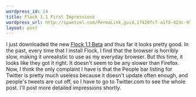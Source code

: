 ```yaml
--- 
wordpress_id: 14
title: Flock 1.1 First Impressions
wordpress_url: http://spaetzel.com/PermaLink,guid,17420fcf-a1fd-42dc-952e-ac8d64a248bd.aspx
layout: post
---
```

I just downloaded the new <a href="http://www.flock.com/node/61210">Flock 1.1 Beta</a> and
        thus far it looks pretty good. In the past, every time that I install Flock, I find
        that the browser is horribly slow, making it unrealistic to use as my everyday browser.
        But this time, it looks like they got it right. It doesn't seem to be any slower than
        Firefox. Now, I think the only complaint I have is that the People bar listing for
        Twitter is pretty much useless because it doesn't update often enough, and people's
        tweets are cut off, so I have to go to Twitter.com to see the whole post. I'll post
        more detailed impressions shortly.<br />
        <img width="0" height="0" src="http://spaetzel.com/aggbug.ashx?id=17420fcf-a1fd-42dc-952e-ac8d64a248bd" />
